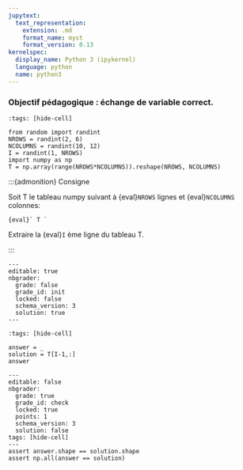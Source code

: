 ```yaml
---
jupytext:
  text_representation:
    extension: .md
    format_name: myst
    format_version: 0.13
kernelspec:
  display_name: Python 3 (ipykernel)
  language: python
  name: python3
---
```


### Objectif pédagogique : échange de variable correct.

```{code-cell} ipython3
:tags: [hide-cell]

from random import randint
NROWS = randint(2, 6)
NCOLUMNS = randint(10, 12)
I = randint(1, NROWS)
import numpy as np
T = np.array(range(NROWS*NCOLUMNS)).reshape(NROWS, NCOLUMNS)
```

:::{admonition} Consigne

Soit T le tableau numpy suivant à {eval}`NROWS` lignes et {eval}`NCOLUMNS` colonnes:
```
{eval}` T `
```
Extraire la {eval}`I` ème ligne du tableau T.

:::

```{code-cell} ipython3
---
editable: true
nbgrader:
  grade: false
  grade_id: init
  locked: false
  schema_version: 3
  solution: true
---

```

```{code-cell} ipython3
:tags: [hide-cell]

answer = _
solution = T[I-1,:]
answer
```

```{code-cell} ipython3
---
editable: false
nbgrader:
  grade: true
  grade_id: check
  locked: true
  points: 1
  schema_version: 3
  solution: false
tags: [hide-cell]
---
assert answer.shape == solution.shape
assert np.all(answer == solution)
```
